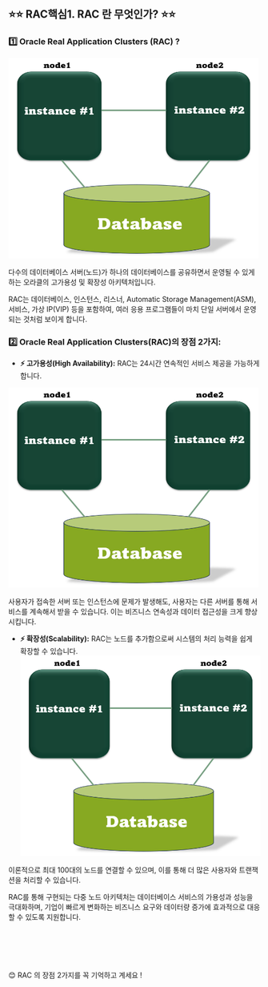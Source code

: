 ## ⭐⭐ RAC핵심1. RAC 란 무엇인가?  ⭐⭐

### 1️⃣ Oracle Real Application Clusters (RAC) ?

<img src="https://github.com/oracleyu01/rac_class/blob/main/rac%EA%B7%B8%EB%A6%BC.png" width="500" height="400">

다수의 데이터베이스 서버(노드)가 하나의 데이터베이스를 공유하면서 운영될 수 있게 하는 오라클의 고가용성 및 확장성 아키텍처입니다.

RAC는 데이터베이스, 인스턴스, 리스너, Automatic Storage Management(ASM), 서비스, 가상 IP(VIP) 등을 포함하여, 
여러 응용 프로그램들이 마치 단일 서버에서 운영되는 것처럼 보이게 합니다.

### 2️⃣ Oracle Real Application Clusters(RAC)의 장점 2가지:

- **⚡ 고가용성(High Availability):**  RAC는 24시간 연속적인 서비스 제공을 가능하게 합니다.
<img src="https://github.com/oracleyu01/rac_class/blob/main/rac%EA%B7%B8%EB%A6%BC.png" width="500" height="400">

사용자가 접속한 서버 또는 인스턴스에 문제가 발생해도, 사용자는 다른 서버를 통해 서비스를 계속해서 받을 수 있습니다. 
이는 비즈니스 연속성과 데이터 접근성을 크게 향상시킵니다.

- **⚡ 확장성(Scalability):** RAC는 노드를 추가함으로써 시스템의 처리 능력을 쉽게 확장할 수 있습니다. <img src="https://github.com/oracleyu01/rac_class/blob/main/rac%EA%B7%B8%EB%A6%BC.png" width="500" height="400">

이론적으로 최대 100대의 노드를 연결할 수 있으며, 이를 통해 더 많은 사용자와 트랜잭션을 처리할 수 있습니다.

RAC를 통해 구현되는 다중 노드 아키텍처는 데이터베이스 서비스의 가용성과 성능을 극대화하며, 
기업이 빠르게 변화하는 비즈니스 요구와 데이터량 증가에 효과적으로 대응할 수 있도록 지원합니다.  

 &nbsp;  
  &nbsp;  
   &nbsp;  
    &nbsp;  
 

😊 RAC 의 장점 2가지를 꼭 기억하고 계세요 !
